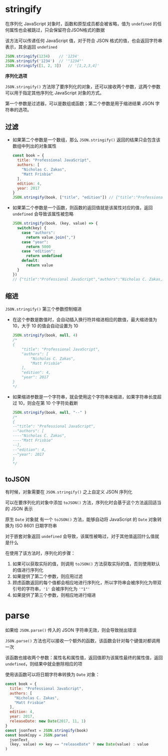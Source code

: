 # stringify

在序列化 JavaScript 对象时，函数和原型成员都会被省略，值为 `undefined` 的任何属性也会被跳过，只会保留符合JSON格式的数据

该方法可以传递任何 JavaScript 值，对于符合 JSON 格式的值，也会返回字符串表示，其余返回 `undefined`

```javascript
JSON.stringify(1234)	// '1234'
JSON.stringify('1234')	// '"1234"'
JSON.stringify([1, 2, 3])	// '[1,2,3,4]'
```

**序列化选项**

`JSON.stringify()` 方法除了要序列化的对象，还可以接收两个参数，这两个参数可以用于指定其他序列化 JavaScript 对象的方式。

第一个参数是过滤器，可以是数组或函数；第二个参数是用于缩进结果 JSON 字符串的选项。

## 过滤

- 如果第二个参数是一个数组，那么 `JSON.stringify()` 返回的结果只会包含该数组中列出的对象属性

  ```javascript
  const book = {
    title: "Professional JavaScript",
    authors: [
      "Nicholas C. Zakas",
      "Matt Frisbie"
    ],
    edition: 4,
    year: 2017
  }
  JSON.stringify(book, ["title", "edition"]) // {"title":"Professional JavaScript","edition":4}
  ```

- 如果第二个参数是一个函数，则函数的返回值就是该属性对应的值，返回 `undefined` 会导致该属性被忽略

  ```javascript
  JSON.stringify(book, (key, value) => {
    switch(key) {
      case "authors":
        return value.join(",")
      case "year":
        return 5000
      case "edition":
        return undefined
      default:
        return value
    }
  })
  // {"title":"Professional JavaScript","authors":"Nicholas C. Zakas,MattFrisbie","year":5000} 
  ```

## 缩进

`JSON.stringify()` 第三个参数控制缩进

- 在这个参数是数值时，会自动插入换行符并缩进相应的数值，最大缩进值为 10，大于 10 的值会自动设置为 10

  ```javascript
  JSON.stringify(book, null, 4)
  /*
  {
      "title": "Professional JavaScript",
      "authors": [
          "Nicholas C. Zakas",
          "Matt Frisbie"
      ],
      "edition": 4,
      "year": 2017
  }
  */
  ```

- 如果缩进参数是一个字符串，就会使用这个字符串来缩进，如果字符串长度超过 10，则会在第 10 个字符处截断

  ```javascript
  JSON.stringify(book, null, "--" )
  /*
  {
  --"title": "Professional JavaScript",
  --"authors": [
  ----"Nicholas C. Zakas",
  ----"Matt Frisbie"
  --],
  --"edition": 4,
  --"year": 2017
  }
  */
  ```

##  toJSON

有时候，对象需要在 `JSON.stringify()` 之上自定义 JSON 序列化

可以在要序列化的对象中添加 `toJSON()` 方法，序列化时会基于这个方法返回适当的 JSON 表示

原生 `Date` 对象就 有一个 `toJSON()` 方法，能够自动将 JavaScript 的 `Date` 对象转换为 ISO 8601 日期字符串

对于嵌套对象返回 `undefined` 会导致，该属性被略过，对于其他值返回什么值就是什么

在使用了该方法时，序列化的步骤：

1.  如果可以获取实际的值，则调用 `toJSON()` 方法获取实际的值，否则使用默认的值进行序列化
2.  如果提供了第二个参数，则应用过滤
3. 顾虑函数返回的每个值都会相应地进行序列化，所以字符串会被序列化为带双引号的字符串，`'1'` 会被序列化为 `'"1"'`
4. 如果提供了第三个参数，则相应地进行缩进

# parse

如果给 `JSON.parse()` 传入的 JSON 字符串无效，则会导致抛出错误

`JSON.parse()` 方法也可以接收一个额外的函数，该函数会针对每个键值对都调用一次

该函数也接收两个参数：属性名和属性值，返回值即为该属性最终的属性值，返回 `undefined`，则结果中就会删除相应的项

使用该函数可以将日期字符串转换为 `Date` 对象：

```javascript
const book = {
  title: "Professional JavaScript",
  authors: [
    "Nicholas C. Zakas",
    "Matt Frisbie"
  ],
  edition: 4,
  year: 2017,
  releaseDate: new Date(2017, 11, 1)
}
const jsonText = JSON.stringify(book)
const bookCopy = JSON.parse(
  jsonText, 
  (key, value) => key == "releaseDate" ? new Date(value) : value
)
```

